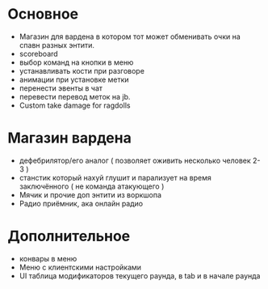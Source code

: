 # Основное
- Магазин для вардена в котором тот может обменивать очки на спавн разных энтити.
- scoreboard
- выбор команд на кнопки в меню
- устанавливать кости при разговоре
- анимации при установке метки
- перенести эвенты в чат
- перевести перевод меток на jb.
- Custom take damage for ragdolls

# Магазин вардена
- дефебрилятор/его аналог ( позволяет оживить несколько человек 2-3 )
- станстик который нахуй глушит и парализует на время заключённого ( не команда атакующего )
- Мячик и прочие доп энтити из воркшопа
- Радио приёмник, ака онлайн радио

# Дополнительное
- конвары в меню
- Меню с клиентскими настройками
- UI таблица модификаторов текущего раунда, в tab и в начале раунда